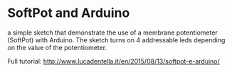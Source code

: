 # SoftPot and Arduino

a simple sketch that demonstrate the use of a membrane potentiometer (SoftPot) with Arduino. The sketch turns on 4 addressable leds depending on the value of the potentiometer.

Full tutorial:
http://www.lucadentella.it/en/2015/08/13/softpot-e-arduino/
